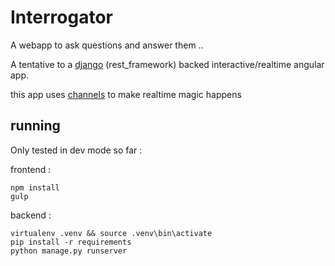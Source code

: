 # Interrogator

A webapp to ask questions and answer them .. 

A tentative to a [django](www.django.org) (rest_framework) backed interactive/realtime angular app.

this app uses [channels](https://github.com/andrewgodwin/channels) to make realtime magic happens

## running

Only tested in dev mode so far :

frontend :

    npm install
    gulp

backend :

    virtualenv .venv && source .venv\bin\activate
    pip install -r requirements
    python manage.py runserver

